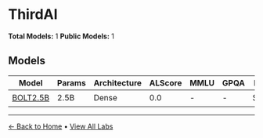 # ThirdAI

**Total Models:** 1
**Public Models:** 1

## Models

| Model | Params | Architecture | ALScore | MMLU | GPQA | Released | Status |
|-------|--------|--------------|---------|------|------|----------|--------|
| [BOLT2.5B](../models/thirdai/bolt25b.md) | 2.5B | Dense | 0.0 | - | - | Sep/2023 | 🟢 |

---

[← Back to Home](../README.md) • [View All Labs](../labs/)
